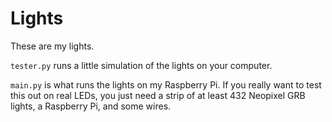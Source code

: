 # Lights

These are my lights. 

`tester.py` runs a little simulation of the lights on your computer.

`main.py` is what runs the lights on my Raspberry Pi.
If you really want to test this out on real LEDs, you just need a strip of at least 432 Neopixel GRB lights, a Raspberry Pi, and some wires.
